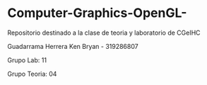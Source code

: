 # Computer-Graphics-OpenGL-
Repositorio destinado a la clase de teoria y laboratorio de CGeIHC

Guadarrama Herrera Ken Bryan - 319286807

Grupo Lab: 11

Grupo Teoria: 04

